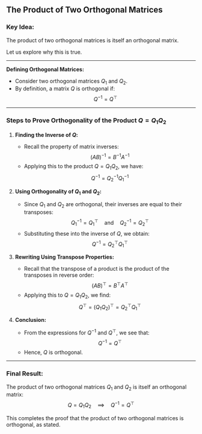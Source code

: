 ## The Product of Two Orthogonal Matrices

### Key Idea:
The product of two orthogonal matrices is itself an orthogonal matrix. 

Let us explore why this is true.

---

**Defining Orthogonal Matrices:**
- Consider two orthogonal matrices $Q_1$ and $Q_2$.
- By definition, a matrix $Q$ is orthogonal if:
  $$
  Q^{-1} = Q^\top
  $$

---

### Steps to Prove Orthogonality of the Product $Q = Q_1 Q_2$

1. **Finding the Inverse of $Q$:**
   - Recall the property of matrix inverses:
     $$
     (AB)^{-1} = B^{-1} A^{-1}
     $$
   - Applying this to the product $Q = Q_1 Q_2$, we have:
     $$
     Q^{-1} = Q_2^{-1} Q_1^{-1}
     $$

2. **Using Orthogonality of $Q_1$ and $Q_2$:**
   - Since $Q_1$ and $Q_2$ are orthogonal, their inverses are equal to their transposes:
     $$
     Q_1^{-1} = Q_1^\top \quad \text{and} \quad Q_2^{-1} = Q_2^\top
     $$
   - Substituting these into the inverse of $Q$, we obtain:
     $$
     Q^{-1} = Q_2^\top Q_1^\top
     $$

3. **Rewriting Using Transpose Properties:**
   - Recall that the transpose of a product is the product of the transposes in reverse order:
     $$
     (AB)^\top = B^\top A^\top
     $$
   - Applying this to $Q = Q_1 Q_2$, we find:
     $$
     Q^\top = (Q_1 Q_2)^\top = Q_2^\top Q_1^\top
     $$

4. **Conclusion:**
   - From the expressions for $Q^{-1}$ and $Q^\top$, we see that:
     $$
     Q^{-1} = Q^\top
     $$
   - Hence, $Q$ is orthogonal.

---

### Final Result:
The product of two orthogonal matrices $Q_1$ and $Q_2$ is itself an orthogonal matrix:
$$
Q = Q_1 Q_2 \quad \implies \quad Q^{-1} = Q^\top
$$

This completes the proof that the product of two orthogonal matrices is orthogonal, as stated.